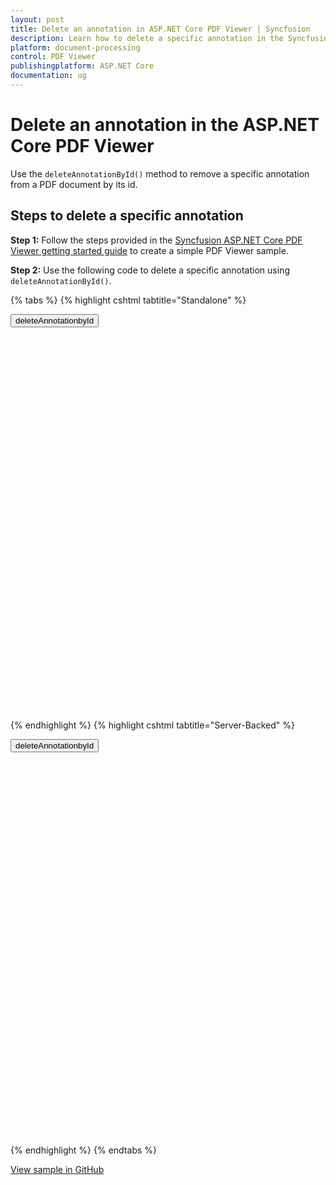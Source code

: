 ```yaml
---
layout: post
title: Delete an annotation in ASP.NET Core PDF Viewer | Syncfusion
description: Learn how to delete a specific annotation in the Syncfusion ASP.NET Core PDF Viewer using the deleteAnnotationById method.
platform: document-processing
control: PDF Viewer
publishingplatform: ASP.NET Core
documentation: ug
---
```


# Delete an annotation in the ASP.NET Core PDF Viewer

Use the `deleteAnnotationById()` method to remove a specific annotation from a PDF document by its id.

## Steps to delete a specific annotation

**Step 1:** Follow the steps provided in the [Syncfusion ASP.NET Core PDF Viewer getting started guide](https://help.syncfusion.com/document-processing/pdf/pdf-viewer/asp-net-core/getting-started) to create a simple PDF Viewer sample.

**Step 2:** Use the following code to delete a specific annotation using `deleteAnnotationById()`.


{% tabs %}
{% highlight cshtml tabtitle="Standalone" %}

<button onclick="deleteAnnotationbyId()">deleteAnnotationbyId</button>

<div style="width:100%;height:600px">
    <ejs-pdfviewer
        id="pdfviewer"
        documentPath="https://cdn.syncfusion.com/content/pdf/pdf-succinctly.pdf">
    </ejs-pdfviewer>
</div>


<script>
    function deleteAnnotationbyId() {
        var viewer = document.getElementById('pdfviewer').ej2_instances[0];
        viewer.annotationModule.deleteAnnotationById(viewer.annotationCollection[0].annotationId);
    }
</script>

{% endhighlight %}
{% highlight cshtml tabtitle="Server-Backed" %}

<button onclick="deleteAnnotationbyId()">deleteAnnotationbyId</button>

<div style="width:100%;height:600px">
    <ejs-pdfviewer
        id="pdfviewer"
        serviceUrl='/Index'
        documentPath="https://cdn.syncfusion.com/content/pdf/pdf-succinctly.pdf">
    </ejs-pdfviewer>
</div>

<script>
    function deleteAnnotationbyId() {
        var viewer = document.getElementById('pdfviewer').ej2_instances[0];
        viewer.annotationModule.deleteAnnotationById(viewer.annotationCollection[0].annotationId);
    }
</script>

{% endhighlight %}
{% endtabs %}
 
[View sample in GitHub](https://github.com/SyncfusionExamples/asp-core-pdf-viewer-examples/tree/master/How%20to/Delete%20a%20specific%20annotation%20using%20deleteAnnotationById)
